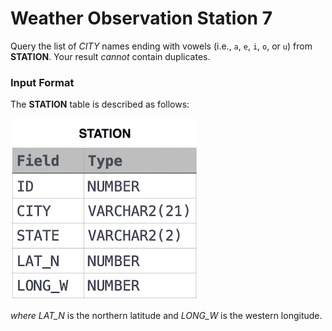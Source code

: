 # Weather Observation Station 7
Query the list of *CITY* names ending with vowels (i.e., `a`, `e`, `i`, `o`, or `u`) from **STATION**. Your result *cannot* contain duplicates.
### Input Format
The **STATION** table is described as follows:

![STATION Table](image.jpg)

*where LAT_N* is the northern latitude and *LONG_W* is the western longitude.